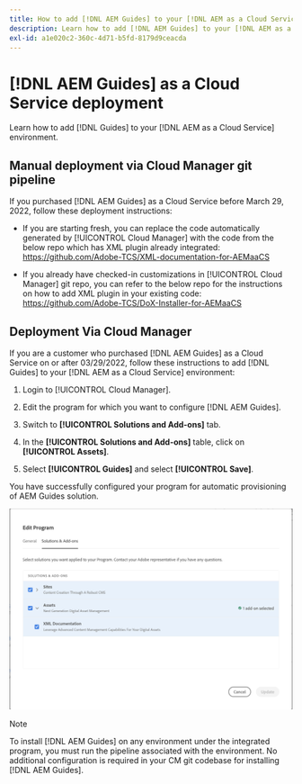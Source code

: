 ```yaml
---
title: How to add [!DNL AEM Guides] to your [!DNL AEM as a Cloud Service] environment
description: Learn how to add [!DNL AEM Guides] to your [!DNL AEM as a Cloud Service] environment
exl-id: a1e020c2-360c-4d71-b5fd-8179d9ceacda
---
```

# [!DNL AEM Guides] as a Cloud Service deployment

Learn how to add [!DNL Guides] to your [!DNL AEM as a Cloud Service] environment.

## Manual deployment via Cloud Manager git pipeline

If you purchased [!DNL AEM Guides] as a Cloud Service before March 29, 2022, follow these deployment instructions: 

* If you are starting fresh, you can replace the code automatically generated by [!UICONTROL Cloud Manager] with the code from the below repo which has XML plugin already integrated: https://github.com/Adobe-TCS/XML-documentation-for-AEMaaCS

* If you already have checked-in customizations in [!UICONTROL Cloud Manager] git repo, you can refer to the below repo for the instructions on how to add XML plugin in your existing code: https://github.com/Adobe-TCS/DoX-Installer-for-AEMaaCS

## Deployment Via Cloud Manager

If you are a customer who purchased [!DNL AEM Guides] as a Cloud Service on or after 03/29/2022, follow these instructions to add [!DNL Guides] to your [!DNL AEM as a Cloud Service] environment:

1. Login to [!UICONTROL Cloud Manager].

1. Edit the program for which you want to configure [!DNL AEM Guides].

1. Switch to **[!UICONTROL Solutions and Add-ons]** tab.

1. In the **[!UICONTROL Solutions and Add-ons]** table, click on **[!UICONTROL Assets]**.

1. Select **[!UICONTROL Guides]** and select **[!UICONTROL Save]**.

You have successfully configured your program for automatic provisioning of AEM Guides solution.

![Configuring AEM Guides solution](assets/addon-configuration.png)

>[!NOTE]
>
>To install [!DNL AEM Guides] on any environment under the integrated program, you must run the pipeline associated with the environment. No additional configuration is required in your CM git codebase for installing [!DNL AEM Guides].
